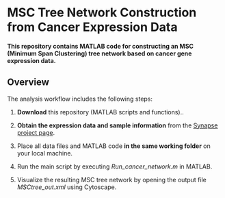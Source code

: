 # MSC Tree Network Construction from Cancer Expression Data

 **This repository contains MATLAB code for constructing an MSC (Minimum Span Clustering) tree network based on cancer gene expression data.**

## Overview
The analysis workflow includes the following steps:

1. **Download** this repository (MATLAB scripts and functions)..

2. **Obtain the expression data and sample information** from the [Synapse project page](https://www.synapse.org/Synapse:syn68458567/files/).

3. Place all data files and MATLAB code **in the same working folder** on your local machine.

4. Run the main script by executing *Run_cancer_network.m* in MATLAB.

5. Visualize the resulting MSC tree network by opening the output file *MSCtree_out.xml* using Cytoscape.

